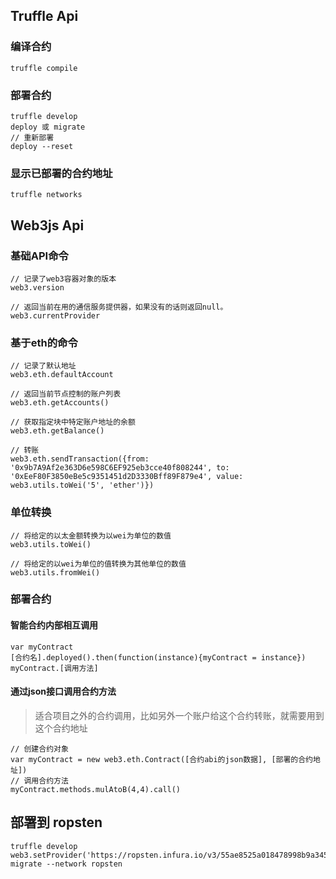 ## Truffle Api
### 编译合约
```
truffle compile
```
### 部署合约
```
truffle develop
deploy 或 migrate
// 重新部署
deploy --reset 
```

### 显示已部署的合约地址
```
truffle networks
```

## Web3js Api
### 基础API命令
```
// 记录了web3容器对象的版本
web3.version

// 返回当前在用的通信服务提供器，如果没有的话则返回null。
web3.currentProvider
```

### 基于eth的命令
```
// 记录了默认地址
web3.eth.defaultAccount

// 返回当前节点控制的账户列表
web3.eth.getAccounts()

// 获取指定块中特定账户地址的余额
web3.eth.getBalance()

// 转账
web3.eth.sendTransaction({from: '0x9b7A9Af2e363D6e598C6EF925eb3cce40f808244', to: '0xEeF80F3850eBe5c9351451d2D3330Bff89F879e4', value: web3.utils.toWei('5', 'ether')})
```

### 单位转换
```
// 将给定的以太金额转换为以wei为单位的数值
web3.utils.toWei()

// 将给定的以wei为单位的值转换为其他单位的数值
web3.utils.fromWei()

```

### 部署合约
#### 智能合约内部相互调用
```
var myContract
[合约名].deployed().then(function(instance){myContract = instance})
myContract.[调用方法]
```
#### 通过json接口调用合约方法
> 适合项目之外的合约调用，比如另外一个账户给这个合约转账，就需要用到这个合约地址
```
// 创建合约对象
var myContract = new web3.eth.Contract([合约abi的json数据], [部署的合约地址])
// 调用合约方法
myContract.methods.mulAtoB(4,4).call()
```

## 部署到 ropsten
```
truffle develop
web3.setProvider('https://ropsten.infura.io/v3/55ae8525a018478998b9a34560f9af38')
migrate --network ropsten
```